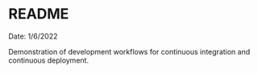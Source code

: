 # README
Date: 1/6/2022

Demonstration of development workflows for continuous integration and continuous deployment.
